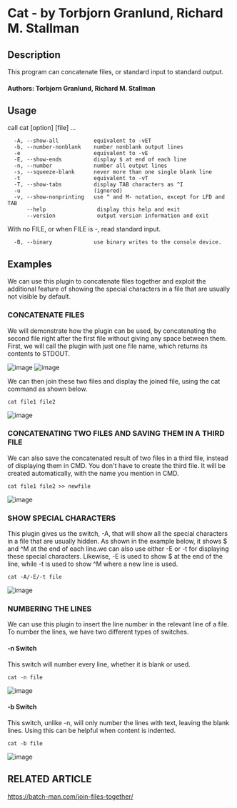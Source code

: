 
# Cat - by Torbjorn Granlund, Richard M. Stallman
## Description
This program can concatenate files, or standard input to standard output.

#### Authors: Torbjorn Granlund, Richard M. Stallman

## Usage
call cat [option] [file] ...

	  -A, --show-all           equivalent to -vET
	  -b, --number-nonblank    number nonblank output lines
	  -e                       equivalent to -vE
	  -E, --show-ends          display $ at end of each line
	  -n, --number             number all output lines
	  -s, --squeeze-blank      never more than one single blank line
	  -t                       equivalent to -vT
	  -T, --show-tabs          display TAB characters as ^I
	  -u                       (ignored)
	  -v, --show-nonprinting   use ^ and M- notation, except for LFD and TAB
	      --help                display this help and exit
	      --version             output version information and exit

With no FILE, or when FILE is -, read standard input.

	  -B, --binary             use binary writes to the console device.
	  
## Examples

We can use this plugin to concatenate files together and exploit the additional feature of showing the special characters in a file that are usually not visible by default. 

### CONCATENATE FILES

We will demonstrate how the plugin can be used, by concatenating the second file right after the first file without giving any space between them. First, we will call the plugin with just one file name, which returns its contents to STDOUT.

![image](https://user-images.githubusercontent.com/82807654/171324678-3488cf3d-0777-43c4-a3c6-dd07a340208e.png)
![image](https://user-images.githubusercontent.com/82807654/171324696-50a7b04c-e0ad-49cd-a319-6b098dd4d6ad.png)

We can then join these two files and display the joined file, using the cat command as shown below.

`cat file1 file2`

![image](https://user-images.githubusercontent.com/82807654/171325028-4545a265-65f5-4f70-b59e-3805688fb791.png)

### CONCATENATING TWO FILES AND SAVING THEM IN A THIRD FILE

We can also save the concatenated result of two files in a third file, instead of displaying them in CMD. You don't have to create the third file. It will be created automatically, with the name you mention in CMD.

`cat file1 file2 >> newfile`

![image](https://user-images.githubusercontent.com/82807654/171325158-77a9dd4f-64a1-4aaa-9429-932158984d03.png)

### SHOW SPECIAL CHARACTERS

This plugin gives us the switch, -A, that will show all the special characters in a file that are usually hidden. As shown in the example below, it shows $ and ^M at the end of each line.we can also use either -E or -t for displaying these special characters. Likewise, -E is used to show $ at the end of the line, while -t is used to show ^M where a new line is used.

`cat -A/-E/-t file`

![image](https://user-images.githubusercontent.com/82807654/171325555-9557c869-22eb-4d72-83f7-b193d713600d.png)

### NUMBERING THE LINES

We can use this plugin to insert the line number in the relevant line of a file. To number the lines, we have two different types of switches.

#### -n Switch

 This switch will number every line, whether it is blank or used.

`cat -n file`

![image](https://user-images.githubusercontent.com/82807654/171326316-81ac712f-180a-40e5-b70c-8084882f5d6b.png)

#### -b Switch

This switch, unlike -n,  will only number the lines with text, leaving the blank lines. Using this can be helpful when content is indented.

`cat -b file`

![image](https://user-images.githubusercontent.com/82807654/171326538-2959d0bf-cc3c-435a-9d21-b41f23c411dd.png)



## RELATED ARTICLE
https://batch-man.com/join-files-together/

